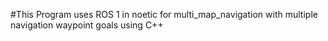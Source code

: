#This Program uses ROS 1 in noetic for multi_map_navigation with multiple navigation waypoint goals using C++
